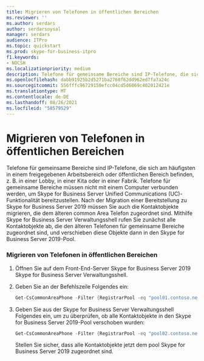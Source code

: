```yaml
---
title: Migrieren von Telefonen in öffentlichen Bereichen
ms.reviewer: ''
ms.author: serdars
author: serdarsoysal
manager: serdars
audience: ITPro
ms.topic: quickstart
ms.prod: skype-for-business-itpro
f1.keywords:
- NOCSH
ms.localizationpriority: medium
description: Telefone für gemeinsame Bereiche sind IP-Telefone, die sich am häufigsten in einem freigegebenen Arbeitsbereich oder öffentlichen Bereich befinden, z. B. in einer Lobby, in einer Kita oder in einer Fabrik. Telefone für gemeinsame Bereiche müssen nicht mit einem Computer verbunden werden, um Skype for Business Server Unified Communications (UC)-Funktionalität bereitzustellen. Nach der Migration einer Bereitstellung zu Skype for Business Server 2019 müssen Sie auch die Kontaktobjekte migrieren, die dem älteren common Area Telefon zugeordnet sind. Mithilfe Skype for Business Server Verwaltungsshell rufen Sie zunächst alle Kontaktobjekte ab, die den älteren Telefonen für gemeinsame Bereiche zugeordnet sind, und verschieben diese Objekte dann in den Skype for Business Server 2019-Pool.
ms.openlocfilehash: dabb91925b2d5271ba2760f62dd962ed7fa7a24c
ms.sourcegitcommit: 556fffc96729150efcc04cd5d6069c402012421e
ms.translationtype: MT
ms.contentlocale: de-DE
ms.lasthandoff: 08/26/2021
ms.locfileid: "58579529"
---
```

# <a name="migrate-common-area-phones"></a>Migrieren von Telefonen in öffentlichen Bereichen

Telefone für gemeinsame Bereiche sind IP-Telefone, die sich am häufigsten in einem freigegebenen Arbeitsbereich oder öffentlichen Bereich befinden, z. B. in einer Lobby, in einer Kita oder in einer Fabrik. Telefone für gemeinsame Bereiche müssen nicht mit einem Computer verbunden werden, um Skype for Business Server Unified Communications (UC)-Funktionalität bereitzustellen. Nach der Migration einer Bereitstellung zu Skype for Business Server 2019 müssen Sie auch die Kontaktobjekte migrieren, die dem älteren common Area Telefon zugeordnet sind. Mithilfe Skype for Business Server Verwaltungsshell rufen Sie zunächst alle Kontaktobjekte ab, die den älteren Telefonen für gemeinsame Bereiche zugeordnet sind, und verschieben diese Objekte dann in den Skype for Business Server 2019-Pool.
  
### <a name="migrate-common-area-phones"></a>Migrieren von Telefonen in öffentlichen Bereichen

1. Öffnen Sie auf dem Front-End-Server Skype for Business Server 2019 Skype for Business Server Verwaltungsshell.
    
2. Geben Sie an der Befehlszeile Folgendes ein:
    
   ```PowerShell
   Get-CsCommonAreaPhone -Filter {RegistrarPool -eq "pool01.contoso.net"} | Move-CsCommonAreaPhone -Target pool02.contoso.net
   ```

3. Geben Sie aus der Skype for Business Server Verwaltungsshell Folgendes ein, um zu überprüfen, ob alle Kontaktobjekte in den Skype for Business Server 2019-Pool verschoben wurden:
    
   ```PowerShell
   Get-CsCommonAreaPhone -Filter {RegistrarPool -eq "pool02.contoso.net"}
   ```

    Stellen Sie sicher, dass alle Kontaktobjekte jetzt dem pool Skype for Business Server 2019 zugeordnet sind.
    

